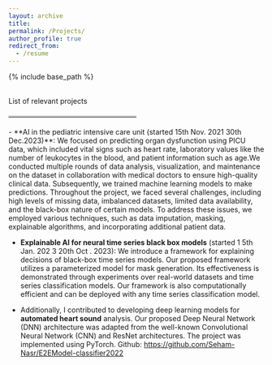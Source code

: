 ```yaml
---
layout: archive
title: 
permalink: /Projects/
author_profile: true
redirect_from:
  - /resume
---
```

{% include base_path %}


<br>
List of relevant projects

<hr style="border-top: 3px solid lightgray; margin: 20px 0; width: 50%; text-align: left;">
- **AI in the pediatric intensive care unit (started 15th Nov. 2021 30th Dec.2023)**: We focused on predicting organ dysfunction using PICU data, which included vital signs such as heart rate, laboratory values like the number of leukocytes in the blood, and patient information such as age.We conducted multiple rounds of data analysis, visualization, and maintenance on the dataset in collaboration with medical doctors to ensure high-quality clinical data. Subsequently, we trained machine learning models to make predictions. Throughout the project, we faced several challenges, including high levels of missing data, imbalanced datasets, limited data availability, and the black-box nature of certain models. To address these issues, we employed various techniques, such as data imputation, masking, explainable algorithms, and incorporating additional patient data.

- **Explainable AI for neural time series black box models** (started 1 5th Jan.
202 3 20th Oct . 2023): We introduce a framework for explaining decisions of black-box time series models. Our proposed framework utilizes a parameterized model for mask generation. Its effectiveness is demonstrated through experiments over real-world datasets and time series classification models. Our framework is also computationally efficient and can be deployed with any time series classification model. 

- Additionally, I contributed to developing deep learning models for **automated heart sound** analysis. Our proposed Deep Neural Network (DNN) architecture was adapted from the well-known Convolutional Neural Network (CNN) and ResNet architectures. The project was implemented using PyTorch.
     Github: https://github.com/Seham-Nasr/E2EModel-classifier2022 
